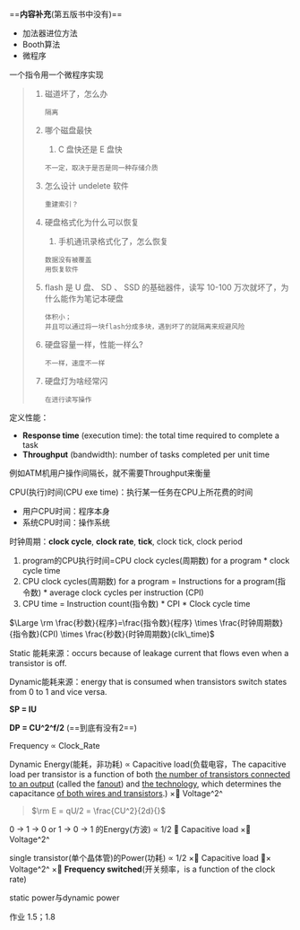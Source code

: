 

==**内容补充**(第五版书中没有)==

* 加法器进位方法
* Booth算法
* 微程序



一个指令用一个微程序实现







> 1. 磁道坏了，怎么办
>
>     ```
>     隔离
>     ```
>
> 2. 哪个磁盘最快
>
>     1. C 盘快还是 E 盘快
>
>     ```
>     不一定，取决于是否是同一种存储介质
>     ```
>
> 3. 怎么设计 undelete 软件
>
>     ```
>     重建索引？
>     ```
>
> 4. 硬盘格式化为什么可以恢复
>
>     1. 手机通讯录格式化了，怎么恢复
>
>     ```
>     数据没有被覆盖
>     用恢复软件
>     ```
>
> 5. flash 是 U 盘、 SD 、 SSD 的基础器件，读写 10-100 万次就坏了，为什么能作为笔记本硬盘
>
>     ```
>     体积小；
>     并且可以通过将一块flash分成多块，遇到坏了的就隔离来规避风险
>     ```
>
> 6. 硬盘容量一样，性能一样么? 
>
>     ```
>     不一样，速度不一样
>     ```
>
> 7. 硬盘灯为啥经常闪
>
>     ```
>     在进行读写操作
>     ```



定义性能：

* **Response time** (execution time): the total time required to complete a task
* **Throughput** (bandwidth): number of tasks completed per unit time

例如ATM机用户操作间隔长，就不需要Throughput来衡量



CPU(执行)时间(CPU exe time)：执行某一任务在CPU上所花费的时间

* 用户CPU时间：程序本身
* 系统CPU时间：操作系统



时钟周期：**clock cycle**, **clock rate**, **tick**, clock tick, clock period 





1. program的CPU执行时间=CPU clock cycles(周期数) for a program * clock cycle time
2. CPU clock cycles(周期数) for a program = Instructions for a program(指令数) * average clock cycles per instruction (CPI)
3. CPU time = Instruction count(指令数) * CPI * Clock cycle time

$\Large \rm \frac{秒数}{程序}=\frac{指令数}{程序} \times \frac{时钟周期数}{指令数}(CPI) \times \frac{秒数}{时钟周期数}(clk\_time)$



Static 能耗来源：occurs because of leakage current that flows even when a transistor is off.

Dynamic能耗来源：energy that is consumed when transistors switch states from 0 to 1 and vice versa.

**SP = IU**

**DP = CU^2^f/2**	(==到底有没有2==)



Frequency ∝ Clock_Rate

Dynamic Energy(能耗，非功耗) ∝ Capacitive load(负载电容，The capacitive load per transistor is a function of both <u>the number of transistors connected to an output</u> (called the <u>fanout</u>) and <u>the technology</u>, which determines the capacitance <u>of both wires and transistors</u>.) ×􏰁 Voltage^2^

> $\rm E = qU/2 = \frac{CU^2}{2d}{}$

0 → 1 → 0 or 1 → 0 → 1 的Energy(方波) ∝ 1/2 􏰁 Capacitive load ×􏰁 Voltage^2^

single transistor(单个晶体管)的Power(功耗) ∝ 1/2 ×􏰁 Capacitive load 􏰁× Voltage^2^ ×􏰁 **Frequency switched**(开关频率，is a function of the clock rate)



static power与dynamic power



作业 1.5；1.8